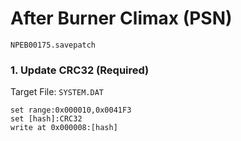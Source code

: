 # After Burner Climax (PSN) 

`NPEB00175.savepatch`

### 1. Update CRC32 (Required)

Target File: `SYSTEM.DAT`

```
set range:0x000010,0x0041F3
set [hash]:CRC32
write at 0x000008:[hash]
```

